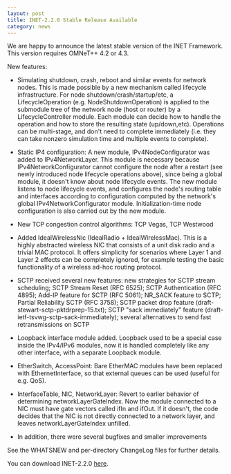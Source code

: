```yaml
---
layout: post
title: INET-2.2.0 Stable Release Available
category: news
---
```


We are happy to announce the latest stable version of the INET Framework. This version requires OMNeT++ 4.2 or 4.3.

New features:

*   Simulating shutdown, crash, reboot and similar events for network nodes. This is made possible by a new mechanism called lifecycle infrastructure. For node shutdown/crash/startup/etc, a LifecycleOperation (e.g. NodeShutdownOperation) is applied to the submodule tree of the network node (host or router) by a LifecycleController module. Each module can decide how to handle the operation and how to store the resulting state (up/down,etc). Operations can be multi-stage, and don't need to complete immediately (i.e. they can take nonzero simulation time and multiple events to complete).

*   Static IP4 configuration: A new module, IPv4NodeConfigurator was added to IPv4NetworkLayer. This module is necessary because IPv4NetworkConfigurator cannot configure the node after a restart (see newly introduced node lifecycle operations above), since being a global module, it doesn't know about node lifecycle events. The new module listens to node lifecycle events, and configures the node's routing table and interfaces according to configuration computed by the network's global IPv4NetworkConfigurator module. Initialization-time node configuration is also carried out by the new module.

*   New TCP congestion control algorithms: TCP Vegas, TCP Westwood

*   Added IdealWirelessNic (IdealRadio + IdealWirelessMac). This is a highly abstracted wireless NIC that consists of a unit disk radio and a trivial MAC protocol. It offers simplicity for scenarios where Layer 1 and Layer 2 effects can be completely ignored, for example testing the basic functionality of a wireless ad-hoc routing protocol.

*   SCTP received several new features: new strategies for SCTP stream scheduling; SCTP Stream Reset (RFC 6525); SCTP Authentication (RFC 4895); Add-IP feature for SCTP (RFC 5061); NR_SACK feature to SCTP; Partial Reliability SCTP (RFC 3758); SCTP packet drop feature (draft-stewart-sctp-pktdrprep-15.txt); SCTP "sack immediately" feature (draft-ietf-tsvwg-sctp-sack-immediately); several alternatives to send fast retransmissions on SCTP

*   Loopback interface module added. Loopback used to be a special case inside the IPv4/IPv6 modules, now it is handled completely like any other interface, with a separate Loopback module.

*   EtherSwitch, AccessPoint: Bare EtherMAC modules have been replaced with EthernetInterface, so that external queues can be used (useful for e.g. QoS).

*   InterfaceTable, NIC, NetworkLayer: Revert to earlier behavior of determining networkLayerGateIndex. Now the module connected to a NIC must have gate vectors called ifIn and ifOut. If it doesn't, the code decides that the NIC is not directly connected to a network layer, and leaves networkLayerGateIndex unfilled.

*   In addition, there were several bugfixes and smaller improvements

See the WHATSNEW and per-directory ChangeLog files for further details.

You can download INET-2.2.0 [here](Download.html).
